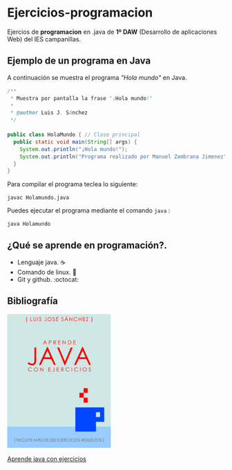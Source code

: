 # Ejercicios-programacion
Ejercios de **programacion** en .java de **1º DAW**
(Desarrollo de aplicaciones Web) del IES campanillas.

## Ejemplo de un programa en Java

A continuación se muestra el programa *"Hola mundo"* en Java.

```java
/**
 * Muestra por pantalla la frase "¡Hola mundo!"
 *
 * @author Luis J. Sánchez
 */

public class HolaMundo { // Clase principal
  public static void main(String[] args) {
    System.out.println("¡Hola mundo!");
    System.out.println("Programa realizado por Manuel Zambrana Jimenez");
  }
}
```

Para compilar el programa teclea lo siguiente:

```console
javac Holamundo.java
```

Puedes ejecutar el programa mediante el comando `java` :

```console
java Holamundo
```

## ¿Qué se aprende en programación?.

* Lenguaje java. :coffee:
* Comando de linux. :penguin:
* Git y github. :octocat:

## Bibliografía

<img src="imagenes/hero.jpeg" width="240px">



[Aprende java con ejercicios](https://leanpub.com/aprendejava)
